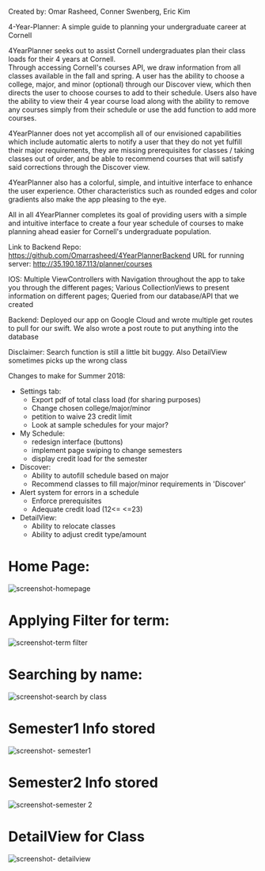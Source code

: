 Created by: Omar Rasheed, Conner Swenberg, Eric Kim

4-Year-Planner: A simple guide to planning your undergraduate career at Cornell

4YearPlanner seeks out to assist Cornell undergraduates plan their class loads for their 4 years at Cornell.  
Through accessing Cornell's courses API, we draw information from all classes available in the fall and spring.
A user has the ability to choose a college, major, and minor (optional) through our Discover view, which then directs
the user to choose courses to add to their schedule.  Users also have the ability to view their 4 year course load
along with the ability to remove any courses simply from their schedule or use the add function to add more courses.

4YearPlanner does not yet accomplish all of our envisioned capabilities which include automatic alerts to notify a 
user that they do not yet fulfill their major requirements, they are missing prerequisites for classes / taking classes
out of order, and be able to recommend courses that will satisfy said corrections through the Discover view.

4YearPlanner also has a colorful, simple, and intuitive interface to enhance the user experience.  Other characteristics
such as rounded edges and color gradients also make the app pleasing to the eye.

All in all 4YearPlanner completes its goal of providing users with a simple and intuitive interface to create a four year schedule 
of courses to make planning ahead easier for Cornell's undergraduate population.

Link to Backend Repo: https://github.com/Omarrasheed/4YearPlannerBackend
URL for running server: http://35.190.187.113/planner/courses

IOS: Multiple ViewControllers with Navigation throughout the app to take you through the different pages; Various CollectionViews to present information on different pages; Queried from our database/API that we created 

Backend: Deployed our app on Google Cloud and wrote multiple get routes to pull for our swift. We also wrote a post route to put anything into the database

Disclaimer: Search function is still a little bit buggy. Also DetailView sometimes picks up the wrong class

Changes to make for Summer 2018:
- Settings tab:
  - Export pdf of total class load (for sharing purposes)
  - Change chosen college/major/minor
  - petition to waive 23 credit limit
  - Look at sample schedules for your major?
- My Schedule:
  - redesign interface (buttons)
  - implement page swiping to change semesters
  - display credit load for the semester
- Discover:
  - Ability to autofill schedule based on major
  - Recommend classes to fill major/minor requirements in 'Discover'
- Alert system for errors in a schedule
  - Enforce prerequisites
  - Adequate credit load (12<= <=23)
- DetailView:
  - Ability to relocate classes
  - Ability to adjust credit type/amount

# Home Page:
![screenshot-homepage](https://user-images.githubusercontent.com/36868927/39670328-18e89c16-50d0-11e8-9bb2-f7d1984902c3.png)

# Applying Filter for term:
![screenshot-term filter](https://user-images.githubusercontent.com/36868927/39670327-18dbeb06-50d0-11e8-908c-54ddb5e24948.png)

# Searching by name:
![screenshot-search by class](https://user-images.githubusercontent.com/36868927/39670326-18cffdd2-50d0-11e8-91ce-49e3d156e9bb.png)

# Semester1 Info stored
![screenshot- semester1](https://user-images.githubusercontent.com/36868927/39670323-18abc7fa-50d0-11e8-9562-7e7ce67f48b0.png)

# Semester2 Info stored
![screenshot-semester 2](https://user-images.githubusercontent.com/36868927/39670325-18c4d240-50d0-11e8-98f9-a550875c0e3d.png)

# DetailView for Class
![screenshot- detailview](https://user-images.githubusercontent.com/36868927/39670324-18b8a628-50d0-11e8-837a-fb21630a0d58.png)




